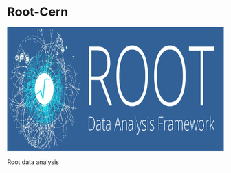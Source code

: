 # Root-Cern

<p align="center">
  <img with="550" height="290" src="rootlogo.png">
</p>

Root data analysis
